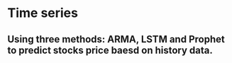 # Time series
## Using three methods: ARMA, LSTM and Prophet to predict stocks price baesd on history data.
